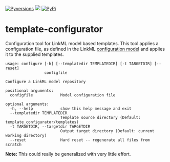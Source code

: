 [![Pyversions](https://img.shields.io/pypi/pyversions/template-configurator.svg)](https://pypi.python.org/pypi/template-configurator)
![](https://github.com/linkml/template-configurator/workflows/Build/badge.svg)
[![PyPi](https://img.shields.io/pypi/v/template-configurator.svg)](https://pypi.python.org/pypi/template-configurator)

# template-configurator
Configuration tool for LinkML model based templates.  This tool applies a configuration file, as defined in the
LinkML [configuration model](https://linkml.github.io/configurator-model/docs) and applies it to the supplied 
templates.


```text
usage: configure [-h] [--templatedir TEMPLATEDIR] [-t TARGETDIR] [--reset]
                 configfile

Configure a LinkML model repository

positional arguments:
  configfile            Model configuration file

optional arguments:
  -h, --help            show this help message and exit
  --templatedir TEMPLATEDIR
                        Template source directory (Default: template_configurator/templates)
  -t TARGETDIR, --targetdir TARGETDIR
                        Output target directory (Default: current working directory)
  --reset               Hard reset -- regenerate all files from scratch
```


__Note:__ This could really be generalized with very little effort.
